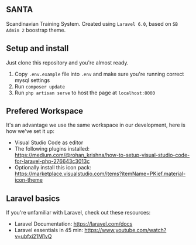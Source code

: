 ## SANTA
Scandinavian Training System. Created using `Laravel 6.0`, based on `SB Admin 2` boostrap theme.

## Setup and install
Just clone this repository and you're almost ready.

1. Copy `.env.example` file into `.env` and make sure you're running correct mysql settings
2. Run `composer update`
3. Run `php artisan serve` to host the page at `localhost:8000`

## Prefered Workspace
It's an advantage we use the same workspace in our development, here is how we've set it up:

* Visual Studio Code as editor
* The following plugins installed: https://medium.com/@rohan_krishna/how-to-setup-visual-studio-code-for-laravel-php-276643c3013c
* Optionally install this icon pack: https://marketplace.visualstudio.com/items?itemName=PKief.material-icon-theme


## Laravel basics
If you're unfamiliar with Laravel, check out these resources:

* Laravel Documentation: https://laravel.com/docs
* Laravel essentials in 45 min: https://www.youtube.com/watch?v=ubfxi21M1vQ